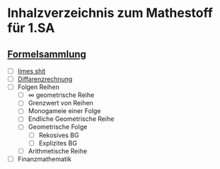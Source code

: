# Inhalzverzeichnis zum Mathestoff für 1.SA

## [Formelsammlung](./Formelsammlung.md)

- [ ] [limes shit](./Limes.md)
- [ ] [Diffarenzrechnung](./Diffarenzialrechnung.md)
- [ ] Folgen Reihen
  - [ ] $\infty$ geometrische Reihe
  - [ ] Grenzwert von Reihen
  - [ ] Monogameie einer Folge
  - [ ] Endliche Geometrische Reihe
  - [ ] Geometrische Folge
    - [ ] Rekosives BG
    - [ ] Explizites BG
  - [ ] Arithmetische Reihe
- [ ] Finanzmathematik
